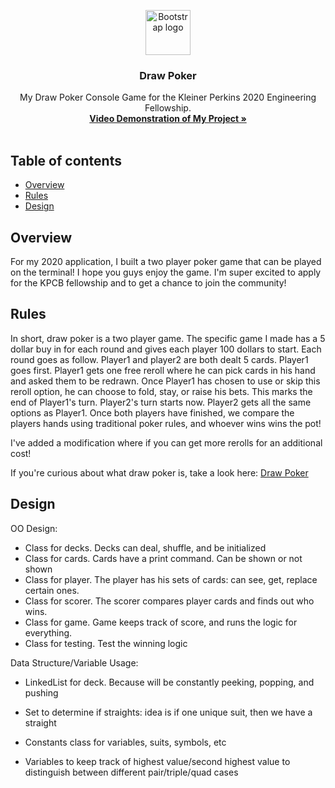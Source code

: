 <p align="center">
  <a href="https://getbootstrap.com/">
    <img src="https://getbootstrap.com/docs/4.3/assets/brand/bootstrap-solid.svg" alt="Bootstrap logo" width="72" height="72">
  </a>
</p>

<h3 align="center">Draw Poker</h3>

<p align="center">
  My Draw Poker Console Game for the Kleiner Perkins 2020 Engineering Fellowship.
  <br>
  <a href="https://youtu.be/tgN11lCcYIk"><strong>Video Demonstration of My Project »</strong></a>
  <br>
  <br>
</p>

## Table of contents
- [Overview](#overview)
- [Rules](#rules)
- [Design](#design)

## Overview
For my 2020 application, I built a two player poker game that can be played on the terminal! I hope you guys enjoy the game. I'm super excited to apply for the KPCB fellowship and to get a chance to join the community!

## Rules
In short, draw poker is a two player game. The specific game I made has a 5 dollar buy in for each round and gives each player 100 dollars to start.
Each round goes as follow. Player1 and player2 are both dealt 5 cards. Player1 goes first. Player1 gets one free reroll where he can pick cards in his hand and asked them to be redrawn. Once Player1 has chosen to use or skip this reroll option, he can choose to fold, stay, or raise his bets. This marks the end of Player1's turn. Player2's turn starts now. Player2 gets all the same options as Player1. Once both players have finished, we compare the players hands using traditional poker rules, and whoever wins wins the pot!

I've added a modification where if you can get more rerolls for an additional cost!

If you're curious about what draw poker is, take a look here: [Draw Poker](https://en.wikipedia.org/wiki/Draw_poker)

## Design
OO Design: 
- Class for decks. Decks can deal, shuffle, and be initialized
- Class for cards. Cards have a print command. Can be shown or not shown
- Class for player. The player has his sets of cards: can see, get, replace certain ones.
- Class for scorer. The scorer compares player cards and finds out who wins.
- Class for game. Game keeps track of score, and runs the logic for everything.
- Class for testing. Test the winning logic


Data Structure/Variable Usage: 
- LinkedList for deck. Because will be constantly peeking, popping, and pushing

- Set to determine if straights: idea is if one unique suit, then we have a straight

- Constants class for variables, suits, symbols, etc

- Variables to keep track of highest value/second highest value to distinguish between different pair/triple/quad cases
